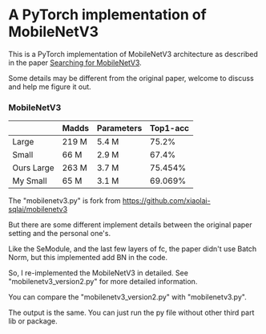 # A PyTorch implementation of MobileNetV3

This is a PyTorch implementation of MobileNetV3 architecture as described in the paper [Searching for MobileNetV3](https://arxiv.org/pdf/1905.02244.pdf).

Some details may be different from the original paper, welcome to discuss and help me figure it out.

### MobileNetV3
|              | Madds     | Parameters | Top1-acc  |
| -----------  | --------- | ---------- | --------- |
| Large        | 219 M     | 5.4  M     | 75.2%     |
| Small        | 66  M     | 2.9  M     | 67.4%     |
| Ours Large   | 263 M     | 3.7  M     | 75.454%   |
| My Small     | 65  M     | 3.1  M     | 69.069%   |

  The "mobilenetv3.py" is fork from https://github.com/xiaolai-sqlai/mobilenetv3
  
  But there are some different implement details between the original paper setting and the personal one's. 
  
  Like the SeModule, and the last few layers of fc, the paper didn't use Batch Norm, but this implemented add BN in the code.

  So, I re-implemented the MobileNetV3 in detailed. See "mobilenetv3_version2.py" for more detailed information.
  
  You can compare the "mobilenetv3_version2.py" with "mobilenetv3.py". 
  
  The output is the same. You can just run the py file without other third part lib or package.
